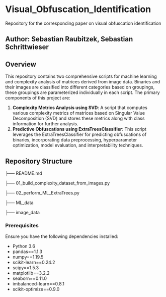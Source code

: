 # Visual_Obfuscation_Identification
Repository for the corresponding paper on visual obfuscation identification

## Author: Sebastian Raubitzek, Sebastian Schrittwieser

## Overview

This repository contains two comprehensive scripts for machine learning and complexity analysis of matrices derived from image data.
Binaries and their images are classified into different categories based on groupings, these groupings are parameterized individually in each script.
The primary components of this project are:

1. **Complexity Metrics Analysis using SVD**: A script that computes various complexity metrics of matrices based on Singular Value Decomposition (SVD) and stores these metrics along with class information for further analysis.
2. **Predictive Obfuscations using ExtraTreesClassifier**: This script leverages the ExtraTreesClassifier for predicting obfuscations of binaries, incorporating data preprocessing, hyperparameter optimization, model evaluation, and interpretability techniques.

## Repository Structure

├── README.md

├── 01_build_complexity_dataset_from_images.py

├── 02_perform_ML_ExtraTrees.py

├── ML_data

├── image_data

### Prerequisites

Ensure you have the following dependencies installed:

- Python 3.6
- pandas==1.1.3
- numpy==1.19.5
- scikit-learn==0.24.2
- scipy==1.5.3
- matplotlib==3.2.2
- seaborn==0.11.0
- imbalanced-learn==0.8.1
- scikit-optimize==0.9.0
